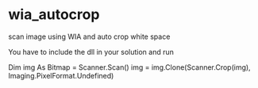 wia_autocrop
============

scan image using WIA and auto crop white space

You have to include the dll in your solution and run 

Dim img As Bitmap = Scanner.Scan()
img = img.Clone(Scanner.Crop(img), Imaging.PixelFormat.Undefined)
